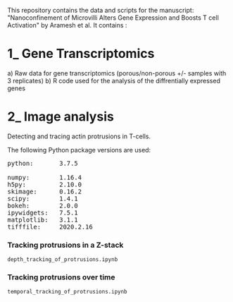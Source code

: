 This repository contains the data and scripts for the manuscript: "Nanoconfinement of Microvilli Alters Gene Expression and Boosts T cell Activation" by Aramesh et al. 
It contains :

# 1_ Gene Transcriptomics 
a) Raw data for gene transcriptomics (porous/non-porous +/- samples with 3 replicates)
b) R code used for the analysis of the diffrentially expressed genes

# 2_ Image analysis

Detecting and tracing actin protrusions in T-cells. 

The following Python package versions are used:<br>
<pre>
python:       3.7.5

numpy:        1.16.4 
h5py:         2.10.0 
skimage:      0.16.2 
scipy:        1.4.1  
bokeh:        2.0.0  
ipywidgets:   7.5.1  
matplotlib:   3.1.1  
tifffile:     2020.2.16  
</pre>

### Tracking protrusions in a Z-stack

<code>depth_tracking_of_protrusions.ipynb</code>

### Tracking protrusions over time

<code>temporal_tracking_of_protrusions.ipynb</code>

